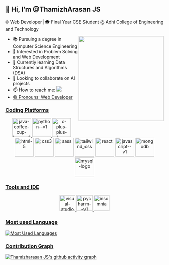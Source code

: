 ## 👋 Hi, I’m @ThamizhArasan JS

🌐 Web Developer |🎓 Final Year CSE Student @ Adhi College of Engineering and Technology

<img align='right' width='270' heigth='190' src='https://aviintech.com/wp-content/uploads/2023/10/training.gif'>

- 📚 Pursuing a degree in Computer Science Engineering
- 👀 Interested in Problem Solving and Web Development
- 🌱 Currently learning Data Structures and Algorithms (DSA)
- 💞️ Looking to collaborate on AI projects
- 📫 How to reach me:
  <a href='https://www.linkedin.com/in/thamizh-arasan-j-s-131a9524b/'>
  <img src='https://img.shields.io/badge/LinkedIn-0077B5?style=for-the-badge&logo=linkedin&logoColor=white'>
- 😄 Pronouns: Web Developer


### Coding Platforms

<p align="center">
  <img width="60" height="60" src="https://img.icons8.com/color/48/java-coffee-cup-logo--v1.png" alt="java-coffee-cup-logo--v1"/>
  <img width="60" height="60" src="https://img.icons8.com/color/48/python--v1.png" alt="python--v1"/>
  <img width="60" height="60" src="https://img.icons8.com/fluency/48/c-plus-plus-logo.png" alt="c-plus-plus-logo"/>
  <img width="60" height="60" src="https://img.icons8.com/fluency/50/html-5.png" alt="html-5"/>
  <img width="60" height="60" src="https://img.icons8.com/color/50/css3.png" alt="css3"/>
  <img width="60" height="60" src="https://seeklogo.com/images/S/sass-logo-E41E7734A8-seeklogo.com.png" alt="sass"/>
  <img width="60" height="60" src="https://img.icons8.com/color/50/tailwind_css.png" alt="tailwind_css"/>
  <img width="60" height="60" src="https://seeklogo.com/images/R/react-logo-7B3CE81517-seeklogo.com.png" alt="react"/>
  <img width="60" height="60" src="https://img.icons8.com/color/50/javascript--v1.png" alt="javascript--v1"/>
  <img width="60" height="60" src="https://seeklogo.com/images/M/mongodb-logo-D13D67C930-seeklogo.com.png" alt="mongodb"/>
  <img width="60" height="60" src="https://img.icons8.com/fluency/50/mysql-logo.png" alt="mysql-logo"/>
</p>

### Tools and IDE

<p align="center">
  <img width="50" height="50" src="https://img.icons8.com/fluency/50/visual-studio-code-2019.png" alt="visual-studio-code-2019"/>
  <img width="50" height="50" src="https://img.icons8.com/color/50/pycharm--v1.png" alt="pycharm--v1"/>
  <img width="50" height="50" src="https://seeklogo.com/images/I/insomnia-logo-A35E09EB19-seeklogo.com.png" alt="insomnia"/>
</p>



### Most used Language

![Most Used Languages](https://github-readme-stats.vercel.app/api/top-langs/?username=ThamizhArasanJS200357&layout=compact)


### Contribution Graph

[![Thamizharasan JS's github activity graph](https://github-readme-activity-graph.vercel.app/graph?username=ThamizhArasanJS200357&theme=dracula)](https://github.com/ThamizhArasanJS200357/github-readme-activity-graph)
